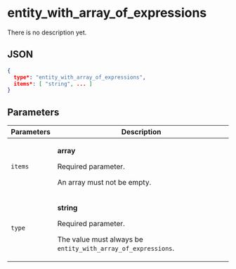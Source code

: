 # entity_with_array_of_expressions
There is no description yet.

## JSON
```json
{
  type*: "entity_with_array_of_expressions",
  items*: [ "string", ... ]
}
```

## Parameters
| Parameters | Description |
| --- | --- |
| `items` | <p>**array**</p><p>Required parameter.</p><p>An array must not be empty.</p> |
| `type` | <p>**string**</p><p>Required parameter.</p><p>The value must always be `entity_with_array_of_expressions`.</p> |
